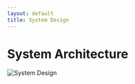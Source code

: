 ```yaml
---
layout: default
title: System Design
---
```

# System Architecture

![System Design](/2023/group43/assets/images/misc/System_Architecture.jpeg)

